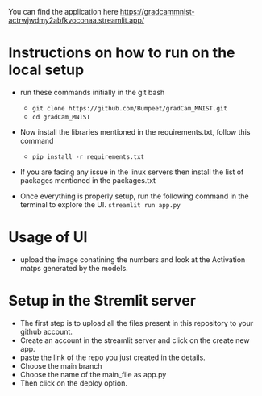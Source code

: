 You can find the application here https://gradcammnist-actrwjwdmy2abfkvoconaa.streamlit.app/
# Instructions on how to run on the local setup
- run these commands initially in the git bash
    - `git clone https://github.com/Bumpeet/gradCam_MNIST.git`
    - `cd gradCam_MNIST`

- Now install the libraries mentioned in the requirements.txt, follow this command
    - `pip install -r requirements.txt`

- If you are facing any issue in the linux servers then install the list of packages mentioned in the packages.txt

- Once everything is properly setup, run the following command in the terminal to explore the UI. `streamlit run app.py`

# Usage of UI

- upload the image conatining the numbers and look at the Activation matps generated by the models.

# Setup in the Stremlit server
- The first step is to upload all the files present in this repository to your github account.
- Create an account in the streamlit server and click on the create new app.
- paste the link of the repo you just created in the details.
- Choose the main branch
- Choose the name of the main_file as app.py
- Then click on the deploy option.
